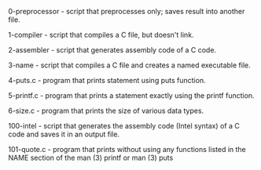 0-preprocessor - script that preprocesses only; saves result into another file.

1-compiler - script that compiles a C file, but doesn't link.

2-assembler - script that generates assembly code of a C code.

3-name - script that compiles a C file and creates a named executable file.

4-puts.c - program that prints statement using puts function.

5-printf.c - program that prints a statement exactly using the printf function.

6-size.c - program that prints the size of various data types.

100-intel - script that generates the assembly code (Intel syntax) of a C code and saves it in an output file.

101-quote.c -  program that prints without using any functions listed in the NAME section of the man (3) printf or man (3) puts


